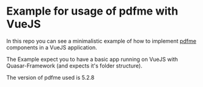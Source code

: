 # Example for usage of pdfme with VueJS
In this repo you can see a minimalistic example of how to implement [pdfme](https://github.com/pdfme/pdfme) components in a VueJS application.

The Example expect you to have a basic app running on VueJS with Quasar-Framework (and expects it's folder structure).

The version of pdfme used is 5.2.8
